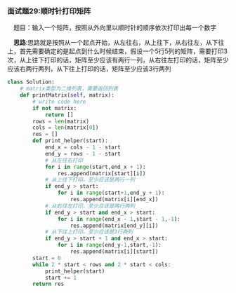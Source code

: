 ### 面试题29:顺时针打印矩阵

&emsp;题目：输入一个矩阵，按照从外向里以顺时针的顺序依次打印出每一个数字

&emsp;**思路**:思路就是按照从一个起点开始，从左往右，从上往下，从右往左，从下往上，首先需要确定的是起点到什么时候结束，假设一个5行5列的矩阵，需要打印3次，从上往下打印的话，矩阵至少应该有两行一列，从右往左打印的话，矩阵至少应该右两行两列，从下往上打印的话，矩阵至少应该3行两列


```python
class Solution:
    # matrix类型为二维列表，需要返回列表
    def printMatrix(self, matrix):
        # write code here
        if not matrix:
            return []
        rows = len(matrix)
        cols = len(matrix[0])
        res = []
        def print_helper(start):
            end_x = cols - 1 - start
            end_y = rows - 1 - start
            # 从左往右打印
            for i in range(start,end_x + 1):
                res.append(matrix[start][i])
            # 从上往下打印，至少应该是两行一列
            if end_y > start:
                for i in range(start+1,end_y + 1):
                    res.append(matrix[i][end_x])
            # 从右往左打印，至少应该是两行两列
            if end_y > start and end_x > start:
                for i in range(end_x - 1,start - 1,-1):
                    res.append(matrix[end_y][i])
            # 从下往上打印，至少应该是3行两列
            if end_y > start + 1 and end_x > start:
                for i in range(end_y-1,start,-1):
                    res.append(matrix[i][start])
        start = 0
        while 2 * start < rows and 2 * start < cols:
            print_helper(start)
            start += 1
        return res
```
